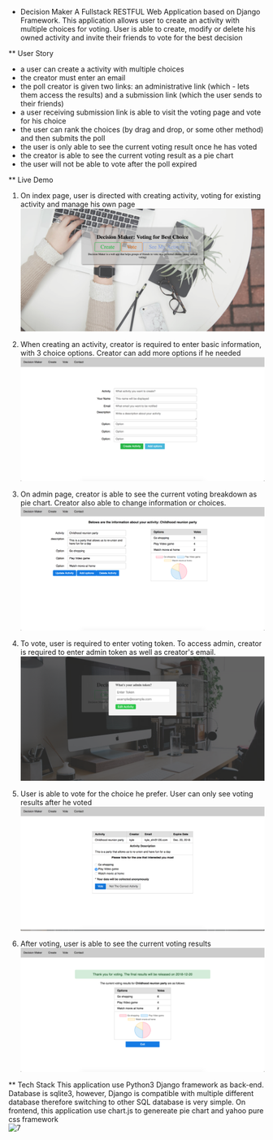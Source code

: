 * Decision Maker
A Fullstack RESTFUL Web Application based on Django Framework. This application allows user to create an activity with multiple choices for voting. User is able to create, modify or delete his owned activity and invite their friends to vote for the best decision

** User Story
- a user can create a activity with multiple choices
- the creator must enter an email
- the poll creator is given two links: an administrative link (which - lets them access the results) and a submission link (which the user sends to their friends)
- a user receiving submission link is able to visit the voting page and vote for his choice
- the user can rank the choices (by drag and drop, or some other method) and then submits the poll
- the user is only able to see the current voting result once he has voted
- the creator is able to see the current voting result as a pie chart
- the user will not be able to vote after the poll expired

** Live Demo
1. On index page, user is directed with creating activity, voting for existing activity and manage his own page <br/>
![1](./docs/index.png)

2. When creating an activity, creator is required to enter basic information, with 3 choice options. Creator can add more options if he needed <br/>
![2](./docs/create_poll.png)

3. On admin page, creator is able to see the current voting breakdown as pie chart. Creator also able to change information or choices. <br/>
![3](./docs/update_admin.png)

4. To vote, user is required to enter voting token. To access admin, creator is required to enter admin token as well as creator's email. <br/>
![4](./docs/enter_token.png)

5. User is able to vote for the choice he prefer. User can only see voting results after he voted
![5](./docs/vote_choice.png) <br/>

6. After voting, user is able to see the current voting results <br/>
![6](./docs/success_vote.png)

** Tech Stack
This application use Python3 Django framework as back-end. Database is sqlite3, however, Django is compatible with multiple different database therefore switching to other SQL database is very simple. On frontend, this application use chart.js to genereate pie chart and yahoo pure css framework <br/>
![7](./stack.png)


